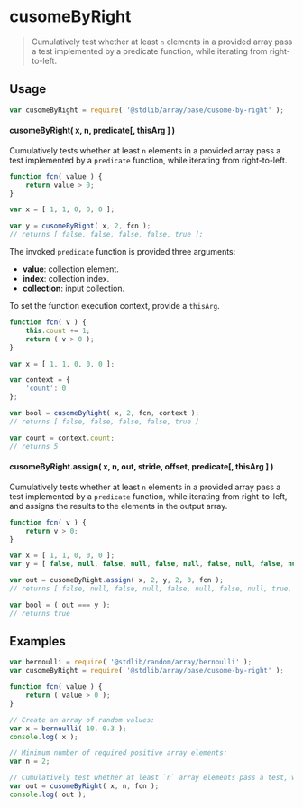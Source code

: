 <!--

@license Apache-2.0

Copyright (c) 2024 The Stdlib Authors.

Licensed under the Apache License, Version 2.0 (the "License");
you may not use this file except in compliance with the License.
You may obtain a copy of the License at

   http://www.apache.org/licenses/LICENSE-2.0

Unless required by applicable law or agreed to in writing, software
distributed under the License is distributed on an "AS IS" BASIS,
WITHOUT WARRANTIES OR CONDITIONS OF ANY KIND, either express or implied.
See the License for the specific language governing permissions and
limitations under the License.

-->

# cusomeByRight

> Cumulatively test whether at least `n` elements in a provided array pass a test implemented by a predicate function, while iterating from right-to-left.

<section class="usage">

## Usage

```javascript
var cusomeByRight = require( '@stdlib/array/base/cusome-by-right' );
```

#### cusomeByRight( x, n, predicate\[, thisArg ] )

Cumulatively tests whether at least `n` elements in a provided array pass a test implemented by a `predicate` function, while iterating from right-to-left.

```javascript
function fcn( value ) {
    return value > 0;
}

var x = [ 1, 1, 0, 0, 0 ];

var y = cusomeByRight( x, 2, fcn );
// returns [ false, false, false, false, true ];
```

The invoked `predicate` function is provided three arguments:

-   **value**: collection element.
-   **index**: collection index.
-   **collection**: input collection.

To set the function execution context, provide a `thisArg`.

```javascript
function fcn( v ) {
    this.count += 1;
    return ( v > 0 );
}

var x = [ 1, 1, 0, 0, 0 ];

var context = {
    'count': 0
};

var bool = cusomeByRight( x, 2, fcn, context );
// returns [ false, false, false, false, true ]

var count = context.count;
// returns 5
```

#### cusomeByRight.assign( x, n, out, stride, offset, predicate\[, thisArg ] )

Cumulatively tests whether at least `n` elements in a provided array pass a test implemented by a `predicate` function, while iterating from right-to-left, and assigns the results to the elements in the output array.

```javascript
function fcn( v ) {
    return v > 0;
}

var x = [ 1, 1, 0, 0, 0 ];
var y = [ false, null, false, null, false, null, false, null, false, null ];

var out = cusomeByRight.assign( x, 2, y, 2, 0, fcn );
// returns [ false, null, false, null, false, null, false, null, true, null ]

var bool = ( out === y );
// returns true
```

</section>

<!-- /.usage -->

<section class="notes">

</section>

<!-- /.notes -->

<section class="examples">

## Examples

<!-- eslint no-undef: "error" -->

```javascript
var bernoulli = require( '@stdlib/random/array/bernoulli' );
var cusomeByRight = require( '@stdlib/array/base/cusome-by-right' );

function fcn( value ) {
    return ( value > 0 );
}

// Create an array of random values:
var x = bernoulli( 10, 0.3 );
console.log( x );

// Minimum number of required positive array elements:
var n = 2;

// Cumulatively test whether at least `n` array elements pass a test, while iterating from right-to-left:
var out = cusomeByRight( x, n, fcn );
console.log( out );
```

</section>

<!-- /.examples -->

<!-- Section for related `stdlib` packages. Do not manually edit this section, as it is automatically populated. -->

<section class="related">

</section>

<!-- /.related -->

<!-- Section for all links. Make sure to keep an empty line after the `section` element and another before the `/section` close. -->

<section class="links">

</section>

<!-- /.links -->
